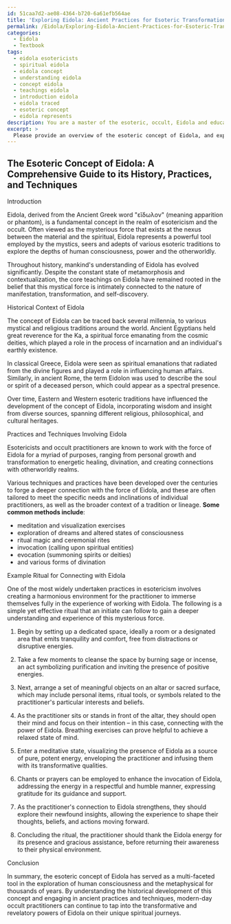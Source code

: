 ```yaml
---
id: 51caa7d2-ae08-4364-b720-6a61efb564ae
title: 'Exploring Eidola: Ancient Practices for Esoteric Transformation'
permalink: /Eidola/Exploring-Eidola-Ancient-Practices-for-Esoteric-Transformation/
categories:
  - Eidola
  - Textbook
tags:
  - eidola esotericists
  - spiritual eidola
  - eidola concept
  - understanding eidola
  - concept eidola
  - teachings eidola
  - introduction eidola
  - eidola traced
  - esoteric concept
  - eidola represents
description: You are a master of the esoteric, occult, Eidola and education, you have written many textbooks on the subject in ways that provide students with rich and deep understanding of the subject. You are being asked to write textbook-like sections on a topic and you do it with full context, explainability, and reliability in accuracy to the true facts of the topic at hand, in a textbook style that a student would easily be able to learn from, in a rich, engaging, and contextual way. Always include relevant context (such as formulas and history), related concepts, and in a way that someone can gain deep insights from.
excerpt: > 
  Please provide an overview of the esoteric concept of Eidola, and explain its significance within the occult. Elaborate on the associated history, practices, and techniques practitioners use to connect with and harness the power of Eidola. Additionally, include a detailed description of an example ritual or practice that an initiate can follow to gain a deeper understanding and experience of working with Eidola in their own spiritual journey.
---
```


## The Esoteric Concept of Eidola: A Comprehensive Guide to its History, Practices, and Techniques

Introduction

Eidola, derived from the Ancient Greek word "εἴδωλον" (meaning apparition or phantom), is a fundamental concept in the realm of esotericism and the occult. Often viewed as the mysterious force that exists at the nexus between the material and the spiritual, Eidola represents a powerful tool employed by the mystics, seers and adepts of various esoteric traditions to explore the depths of human consciousness, power and the otherworldly.

Throughout history, mankind's understanding of Eidola has evolved significantly. Despite the constant state of metamorphosis and contextualization, the core teachings on Eidola have remained rooted in the belief that this mystical force is intimately connected to the nature of manifestation, transformation, and self-discovery.

Historical Context of Eidola

The concept of Eidola can be traced back several millennia, to various mystical and religious traditions around the world. Ancient Egyptians held great reverence for the Ka, a spiritual force emanating from the cosmic deities, which played a role in the process of incarnation and an individual's earthly existence.

In classical Greece, Eidola were seen as spiritual emanations that radiated from the divine figures and played a role in influencing human affairs. Similarly, in ancient Rome, the term Eidolon was used to describe the soul or spirit of a deceased person, which could appear as a spectral presence.

Over time, Eastern and Western esoteric traditions have influenced the development of the concept of Eidola, incorporating wisdom and insight from diverse sources, spanning different religious, philosophical, and cultural heritages.

Practices and Techniques Involving Eidola

Esotericists and occult practitioners are known to work with the force of Eidola for a myriad of purposes, ranging from personal growth and transformation to energetic healing, divination, and creating connections with otherworldly realms.

Various techniques and practices have been developed over the centuries to forge a deeper connection with the force of Eidola, and these are often tailored to meet the specific needs and inclinations of individual practitioners, as well as the broader context of a tradition or lineage. **Some common methods include**:
- meditation and visualization exercises
- exploration of dreams and altered states of consciousness
- ritual magic and ceremonial rites
- invocation (calling upon spiritual entities)
- evocation (summoning spirits or deities)
- and various forms of divination

Example Ritual for Connecting with Eidola

One of the most widely undertaken practices in esotericism involves creating a harmonious environment for the practitioner to immerse themselves fully in the experience of working with Eidola. The following is a simple yet effective ritual that an initiate can follow to gain a deeper understanding and experience of this mysterious force.

1. Begin by setting up a dedicated space, ideally a room or a designated area that emits tranquility and comfort, free from distractions or disruptive energies.

2. Take a few moments to cleanse the space by burning sage or incense, an act symbolizing purification and inviting the presence of positive energies.

3. Next, arrange a set of meaningful objects on an altar or sacred surface, which may include personal items, ritual tools, or symbols related to the practitioner's particular interests and beliefs.

4. As the practitioner sits or stands in front of the altar, they should open their mind and focus on their intention – in this case, connecting with the power of Eidola. Breathing exercises can prove helpful to achieve a relaxed state of mind.

5. Enter a meditative state, visualizing the presence of Eidola as a source of pure, potent energy, enveloping the practitioner and infusing them with its transformative qualities.

6. Chants or prayers can be employed to enhance the invocation of Eidola, addressing the energy in a respectful and humble manner, expressing gratitude for its guidance and support.

7. As the practitioner's connection to Eidola strengthens, they should explore their newfound insights, allowing the experience to shape their thoughts, beliefs, and actions moving forward.

8. Concluding the ritual, the practitioner should thank the Eidola energy for its presence and gracious assistance, before returning their awareness to their physical environment.

Conclusion

In summary, the esoteric concept of Eidola has served as a multi-faceted tool in the exploration of human consciousness and the metaphysical for thousands of years. By understanding the historical development of this concept and engaging in ancient practices and techniques, modern-day occult practitioners can continue to tap into the transformative and revelatory powers of Eidola on their unique spiritual journeys.
